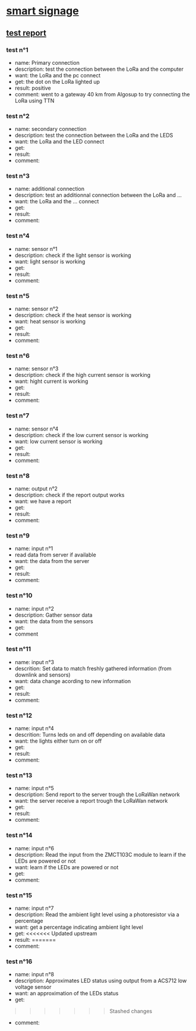 # **<ins>smart signage</ins>**

## **<ins>test report</ins>**

### test n°1

- name: Primary connection
- description: test the connection between the LoRa and the computer
- want: the LoRa and the pc connect
- get: the dot on the LoRa lighted up
- result: positive
- comment: went to a gateway 40 km from Algosup to try connecting the LoRa using TTN

### test n°2

- name: secondary connection
- description: test the connection between the LoRa and the LEDS
- want: the LoRa and the LED connect
- get:
- result:
- comment:

### test n°3

- name: additional connection
- description: test an additionnal connection between the LoRa and ...
- want: the LoRa and the ... connect
- get:
- result:
- comment:

### test n°4

- name: sensor n°1
- description: check if the light sensor is working
- want: light sensor is working
- get:
- result:
- comment:

### test n°5

- name: sensor n°2
- description: check if the heat sensor is working
- want: heat sensor is working
- get:
- result:
- comment:

### test n°6

- name: sensor n°3
- description: check if the high current sensor is working
- want: hight current is working
- get:
- result:
- comment:

### test n°7

- name: sensor n°4
- description: check if the low current sensor is working
- want: low current sensor is working
- get:
- result:
- comment:

### test n°8

- name: output n°2
- description: check if the report output works
- want: we have a report
- get:
- result:
- comment:

### test n°9

- name: input n°1
- read data from server if available
- want: the data from the server
- get:
- result:
- comment:

### test n°10

- name: input n°2
- description: Gather sensor data
- want: the data from the sensors
- get:
- comment

### test n°11

- name: input n°3
- descrition: Set data to match freshly gathered information (from downlink and sensors)
- want: data change acording to new information
- get:
- result:
- comment:

### test n°12

- name: input n°4
- descrition: Turns leds on and off depending on available data
- want: the lights either turn on or off
- get:
- result:
- comment:

### test n°13

- name: input n°5
- description: Send report to the server trough the LoRaWan network
- want: the server receive a report trough the LoRaWan network
- get:
- result:
- comment:  

### test n°14

- name: input n°6
- description: Read the input from the ZMCT103C module to learn if the LEDs are powered or not
- want: learn if the LEDs are powered or not
- get:
- comment:

### test n°15

- name: input n°7
- description: Read the ambient light level using a photoresistor via a percentage
- want: get a percentage indicating ambient light level
- get:
<<<<<<< Updated upstream
- result:
=======
- comment:

### test n°16

- name: input n°8
- description: Approximates LED status using output from a ACS712 low voltage sensor
- want: an approximation of the LEDs status
- get:
>>>>>>> Stashed changes
- comment:
